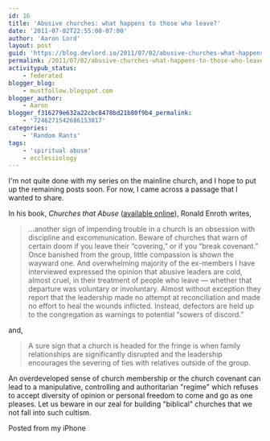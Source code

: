 ```yaml
---
id: 16
title: 'Abusive churches: what happens to those who leave?'
date: '2011-07-02T22:55:00-07:00'
author: 'Aaron Lord'
layout: post
guid: 'https://blog.devlord.io/2011/07/02/abusive-churches-what-happens-to-those-who-leave/'
permalink: /2011/07/02/abusive-churches-what-happens-to-those-who-leave/
activitypub_status:
    - federated
blogger_blog:
    - mustfollow.blogspot.com
blogger_author:
    - Aaron
blogger_f316279e632a22cbc8478bd21b80f9b4_permalink:
    - '7246271542686153817'
categories:
    - 'Random Rants'
tags:
    - 'spiritual abuse'
    - ecclessiology
---
```


I'm not quite done with my series on the mainline church, and I hope to put up the remaining posts soon. For now, I came across a passage that I wanted to share.

In his book, <em>Churches that Abuse</em> (<a href="http://www.ccel.us/churches.ch10.html">available online</a>), Ronald Enroth writes,
<blockquote>…another sign of impending trouble in a church is an obsession with discipline and excommunication. Beware of churches that warn of certain doom if you leave their “covering,” or if you “break covenant.” Once banished from the group, little compassion is shown the wayward one. And overwhelming majority of the ex-members I have interviewed expressed the opinion that abusive leaders are cold, almost cruel, in their treatment of people who leave — whether that departure was voluntary or involuntary. Almost without exception they report that the leadership made no attempt at reconciliation and made no effort to heal the wounds inflicted. Instead, defectors are held up to the congregation as warnings to potential “sowers of discord.”</blockquote>
and,
<blockquote>A sure sign that a church is headed for the fringe is when family relationships are significantly disrupted and the leadership encourages the severing of ties with relatives outside of the group.</blockquote>
An overdeveloped sense of church membership or the church covenant can lead to a manipulative, controlling and authoritarian "regime" which refuses to accept diversity of opinion or personal freedom to come and go as one pleases. Let us beware in our zeal for building "biblical" churches that we not fall into such cultism.

Posted from my iPhone